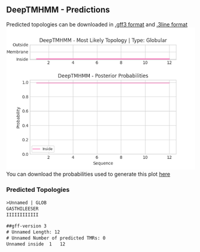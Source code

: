 ## DeepTMHMM - Predictions
Predicted topologies can be downloaded in [.gff3 format](TMRs.gff3) and [.3line format](predicted_topologies.3line)
![picture](plot.png)
You can download the probabilities used to generate this plot [here](Unnamed_probs.csv)
### Predicted Topologies
```
>Unnamed | GLOB
GASTHILEESER
IIIIIIIIIIII

```


```
##gff-version 3
# Unnamed Length: 12
# Unnamed Number of predicted TMRs: 0
Unnamed	inside	1	12				

```
